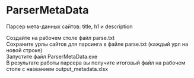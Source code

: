 # ParserMetaData
Парсер мета-данных сайтов: title, h1 и description

Создайте на рабочем столе файл parse.txt  
Сохраните урлы сайтов для парсинга в файле parse.txt (каждый урл на новой строке)  
Запустите файл ParserMetaData.exe  
В результате работы парсера вы получите итоговый файл на рабочем столе с названием output_metadata.xlsx  
